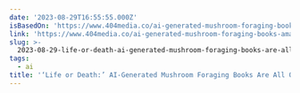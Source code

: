 ```yaml
---
date: '2023-08-29T16:55:55.000Z'
isBasedOn: 'https://www.404media.co/ai-generated-mushroom-foraging-books-amazon/'
link: 'https://www.404media.co/ai-generated-mushroom-foraging-books-amazon/'
slug: >-
  2023-08-29-life-or-death-ai-generated-mushroom-foraging-books-are-all-over-amazon
tags:
  - ai
title: '‘Life or Death:’ AI-Generated Mushroom Foraging Books Are All Over Amazon'
---
```


